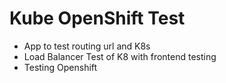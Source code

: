 # Kube OpenShift Test
- App to test routing url and K8s
- Load Balancer Test of K8 with frontend testing
- Testing Openshift
